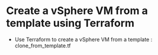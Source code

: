 
# Create a vSphere VM from a template using Terraform


* Use Terraform to create a vSphere VM from a template : clone_from_template.tf

